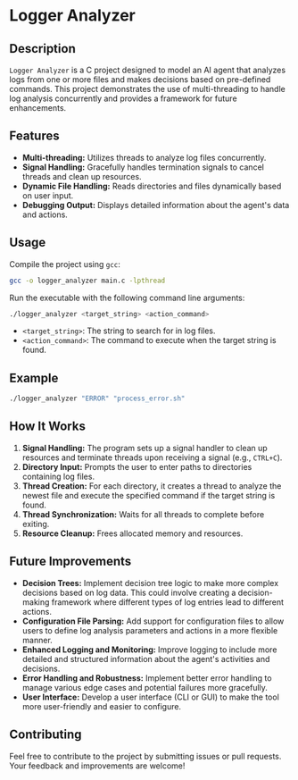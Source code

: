 # Logger Analyzer

## Description

`Logger Analyzer` is a C project designed to model an AI agent that analyzes logs from one or more files and makes decisions based on pre-defined commands. This project demonstrates the use of multi-threading to handle log analysis concurrently and provides a framework for future enhancements.

## Features

- **Multi-threading:** Utilizes threads to analyze log files concurrently.
- **Signal Handling:** Gracefully handles termination signals to cancel threads and clean up resources.
- **Dynamic File Handling:** Reads directories and files dynamically based on user input.
- **Debugging Output:** Displays detailed information about the agent's data and actions.

## Usage

Compile the project using `gcc`:

```sh
gcc -o logger_analyzer main.c -lpthread
```

Run the executable with the following command line arguments:

```sh
./logger_analyzer <target_string> <action_command>
```

- `<target_string>`: The string to search for in log files.
- `<action_command>`: The command to execute when the target string is found.

## Example

```sh
./logger_analyzer "ERROR" "process_error.sh"
```

## How It Works

1. **Signal Handling:** The program sets up a signal handler to clean up resources and terminate threads upon receiving a signal (e.g., `CTRL+C`).
2. **Directory Input:** Prompts the user to enter paths to directories containing log files.
3. **Thread Creation:** For each directory, it creates a thread to analyze the newest file and execute the specified command if the target string is found.
4. **Thread Synchronization:** Waits for all threads to complete before exiting.
5. **Resource Cleanup:** Frees allocated memory and resources.

## Future Improvements

- **Decision Trees:** Implement decision tree logic to make more complex decisions based on log data. This could involve creating a decision-making framework where different types of log entries lead to different actions.
- **Configuration File Parsing:** Add support for configuration files to allow users to define log analysis parameters and actions in a more flexible manner.
- **Enhanced Logging and Monitoring:** Improve logging to include more detailed and structured information about the agent's activities and decisions.
- **Error Handling and Robustness:** Implement better error handling to manage various edge cases and potential failures more gracefully.
- **User Interface:** Develop a user interface (CLI or GUI) to make the tool more user-friendly and easier to configure.

## Contributing

Feel free to contribute to the project by submitting issues or pull requests. Your feedback and improvements are welcome!